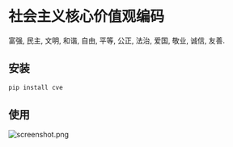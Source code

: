 社会主义核心价值观编码
===================

富强, 民主, 文明, 和谐,
自由, 平等, 公正, 法治,
爱国, 敬业, 诚信, 友善.

## 安装

```bash
pip install cve
```

## 使用

![screenshot.png](https://i.loli.net/2018/11/08/5be310f66c970.png)

